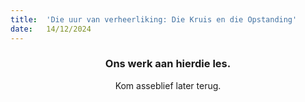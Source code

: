```yaml
---
title:  'Die uur van verheerliking: Die Kruis en die Opstanding'
date:   14/12/2024
---
```


### <center>Ons werk aan hierdie les.</center>
<center>Kom asseblief later terug.</center>